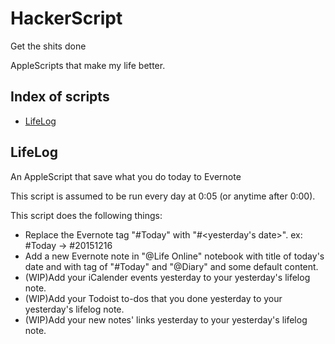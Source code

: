 # HackerScript
Get the shits done

AppleScripts that make my life better.

## Index of scripts
- [LifeLog](#LifeLog)

<h2 id="LifeLog">LifeLog</h2>

An AppleScript that save what you do today to Evernote

This script is assumed to be run every day at 0:05 (or anytime after 0:00).

This script does the following things:
- Replace the Evernote tag "#Today" with "#<yesterday's date>". ex: #Today -> #20151216
- Add a new Evernote note in "@Life Online" notebook with title of today's date and with tag of "#Today" and "@Diary" and some default content.
- (WIP)Add your iCalender events yesterday to your yesterday's lifelog note. 
- (WIP)Add your Todoist to-dos that you done yesterday to your yesterday's lifelog note. 
- (WIP)Add your new notes' links yesterday to your yesterday's lifelog note. 
